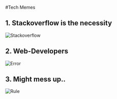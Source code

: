 #Tech Memes

## 1. Stackoverflow is the necessity

![Stackoverflow](https://github.com/RashmiShukla07/HacktoberFest/blob/2021/assets/Stackoverflow.png)

## 2. Web-Developers

![Error](https://github.com/RashmiShukla07/HacktoberFest/blob/2021/assets/Error.png)

## 3. Might mess up..

![Rule](https://github.com/RashmiShukla07/HacktoberFest/blob/2021/assets/Rule.png)
